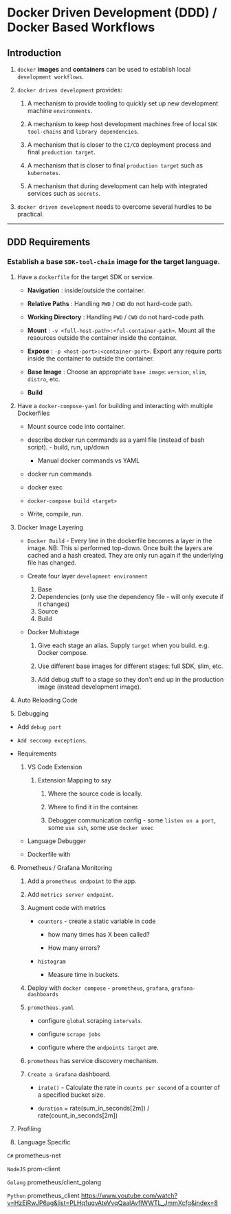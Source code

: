 # Docker Driven Development (DDD) / Docker Based Workflows

## Introduction

1. `docker` __images__ and __containers__ can be used to establish local `development workflows`.

2. `docker driven development` provides:

    1. A mechanism to provide tooling to quickly set up new development machine `environments`.

    2. A mechanism to keep host development machines free of local `SDK tool-chains` and `library dependencies`.

    3. A mechanism that is closer to the `CI/CD` deployment process and final `production target`.

    4. A mechanism that is closer to final `production target` such as `kubernetes`.

    5. A mechanism that during development can help with integrated services such as `secrets`.

3. `docker driven development` needs to overcome several hurdles to be practical.

---

## DDD Requirements

### Establish a base `SDK-tool-chain` image for the target language.

1. Have a `dockerfile` for the target SDK or service.

    * __Navigation__ :  inside/outside the container.

    * __Relative Paths__ : Handling `PWD` / `CWD` do not hard-code path.

    * __Working Directory__ : Handling `PWD` / `CWD` do not hard-code path.

    * __Mount__ : `-v <full-host-path>:<ful-container-path>`. Mount all the resources outside the container inside the container.

    * __Expose__ : `-p <host-port>:<container-port>`. Export any require ports inside the container to outside the container.

    * __Base Image__ : Choose an appropriate `base image`: `version`, `slim`, `distro`, etc.

    * __Build__


2. Have a `docker-compose-yaml` for building and interacting with multiple Dockerfiles

    * Mount source code into container.

    * describe docker run commands as a yaml file (instead of bash script). - build, run, up/down

        * Manual docker commands vs YAML

    * docker run commands

    * docker exec

    * `docker-compose build <target>` 

    * Write, compile, run.


3. Docker Image Layering

    * `Docker Build` - Every line in the dockerfile becomes a layer in the image. NB: This si performed top-down. Once built the layers are cached and a hash created. They are only run again if the underlying file has changed.

    * Create four layer `development environment`
        1. Base
        2. Dependencies (only use the dependency file - will only execute if it changes)
        3. Source
        4. Build
    
    * Docker Multistage

        1. Give each stage an alias. Supply `target` when you build. e.g. Docker compose.

        2. Use different base images for different stages: full SDK, slim, etc.

        2. Add debug stuff to a stage so they don't end up in the production image (instead development image).

4. Auto Reloading Code

5. Debugging

* Add `debug port`

* `Add seccomp exceptions`.

* Requirements

    1. VS Code Extension

        1. Extension Mapping to say 

            1. Where the source code is locally.

            2. Where to find it in the container.

            3. Debugger communication config - some `listen on a port`, some `use ssh`, some use `docker exec`

    *  Language Debugger 

    * Dockerfile with 

6. Prometheus / Grafana Monitoring

    1. Add a `prometheus endpoint` to the app.

    2. Add `metrics server endpoint`.

    3. Augment code with metrics

        * `counters` - create a static variable in code

            * how many times has X been called?

            * How many errors?
        
        * `histogram`

            * Measure time in buckets.

    4. Deploy with `docker compose` - `prometheus`, `grafana`, `grafana-dashboards`

    5. `prometheus.yaml` 

        * configure `global` scraping `intervals`.

        * configure `scrape jobs`

        * configure where the `endpoints target` are.
    
    6. `prometheus` has service discovery mechanism.

    7. `Create a Grafana` dashboard.

        * `irate()` - Calculate the rate in `counts per second` of a counter of a specified bucket size.

        * `duration` = rate(sum_in_seconds[2m]) / rate(count_in_seconds[2m])



7. Profiling

8. Language Specific

`C#` prometheus-net

`NodeJS` prom-client

`Golang` prometheus/client_golang

`Python` prometheus_client https://www.youtube.com/watch?v=HzEiRwJP6ag&list=PLHq1uqvAteVvqQaaIAvfIWWTL_JmmXcfg&index=8



